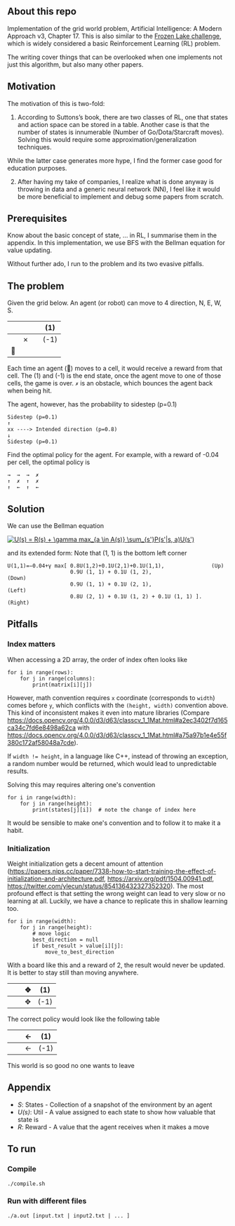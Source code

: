 ## About this repo
Implementation of the grid world problem, Artificial Intelligence: A Modern Approach v3, Chapter 17. This is also similar to the [Frozen Lake challenge](https://gym.openai.com/envs/FrozenLake-v0/), which is widely considered a basic Reinforcement Learning (RL) problem.

The writing cover  things that can be overlooked when one implements not just this algorithm, but also many other papers.

## Motivation
The motivation of this is two-fold:

1. According to Suttons’s book, there are two classes of RL, one that states and action space can be stored in a table. Another case is that the number of states is innumerable (Number of Go/Dota/Starcraft moves). Solving this would require some approximation/generalization techniques.

While the latter case generates more hype, I find the former case good for education purposes.

2. After having my take of companies, I realize what is done anyway is throwing in data and a generic neural network (NN), I feel like it would be more beneficial to implement and debug some papers from scratch.


## Prerequisites
Know about the basic concept of state, … in RL, I summarise them in the appendix. In this implementation, we use BFS with the Bellman equation for value updating.

Without further ado, I run to the problem and its two evasive pitfalls.

## The problem

Given the grid below. An agent (or robot) can move to 4 direction, N, E, W, S.

|   |   |   | (1)  |
|---|---|---|------|
|   | ✗ |   | (-1) |
| 🤖 |   |   |      |
   

Each time an agent (🤖) moves to a cell, it would receive a reward from that cell. The (1) and (-1) is the end state, once the agent move to one of those cells, the game is over. `✗` is an obstacle, which bounces the agent back when being hit.

The agent, however, has the probability to sidestep (p=0.1)
```
Sidestep (p=0.1)
↑
xx ----> Intended direction (p=0.8)
↓
Sidestep (p=0.1)
```
Find the optimal policy for the agent. For example, with a reward of -0.04 per cell, the optimal policy is
```
→  →  →  ✗
↑  ✗  ↑  ✗
↑  ←  ↑  ←
```
## Solution
We can use the Bellman equation

<a href="https://www.codecogs.com/eqnedit.php?latex=\inline&space;U(s)&space;=&space;R(s)&space;&plus;&space;\gamma&space;max_{a&space;\in&space;A(s)}&space;\sum_{s'}P(s'|s,&space;a)U(s')" target="_blank"><img src="https://latex.codecogs.com/png.latex?\inline&space;U(s)&space;=&space;R(s)&space;&plus;&space;\gamma&space;max_{a&space;\in&space;A(s)}&space;\sum_{s'}P(s'|s,&space;a)U(s')" title="U(s) = R(s) + \gamma max_{a \in A(s)} \sum_{s'}P(s'|s, a)U(s')" /></a>

and its extended form: Note that (1, 1) is the bottom left corner
```
U(1,1)=−0.04+γ max[ 0.8U(1,2)+0.1U(2,1)+0.1U(1,1),               (Up)
                    0.9U (1, 1) + 0.1U (1, 2),                   (Down)
                    0.9U (1, 1) + 0.1U (2, 1),                   (Left)   
                    0.8U (2, 1) + 0.1U (1, 2) + 0.1U (1, 1) ].   (Right)
```

## Pitfalls
### Index matters
 When accessing a 2D array, the order of index often looks like
```
for i in range(rows):
    for j in range(columns):
        print(matrix[i][j])
```
However,  math convention requires `x` coordinate (corresponds to `width`) comes before `y`, which conflicts with the `(height, width)` convention above. This kind of inconsistent makes it even into mature libraries (Compare https://docs.opencv.org/4.0.0/d3/d63/classcv_1_1Mat.html#a2ec3402f7d165ca34c7fd6e8498a62ca with https://docs.opencv.org/4.0.0/d3/d63/classcv_1_1Mat.html#a75a97b1e4e55f380c172af58048a7cde). 

If `width != height`, in a language like C++, instead of throwing an exception, a random number would be returned, which would lead to unpredictable results.

Solving this may requires altering one's convention
```
for i in range(width):
    for j in range(height):
        print(states[j][i])  # note the change of index here
```

It would be sensible to make one's convention and to follow it to make it a habit.

### Initialization
Weight initialization gets a decent amount of attention (https://papers.nips.cc/paper/7338-how-to-start-training-the-effect-of-initialization-and-architecture.pdf, https://arxiv.org/pdf/1504.00941.pdf, https://twitter.com/ylecun/status/854136432327352320). The most profound effect is that setting the wrong weight can lead to very slow or no learning at all. Luckily, we have a chance to replicate this in shallow learning too. 

```
for i in range(width):
    for j in range(height):
        # move logic
        best_direction = null
        if best_result > value[i][j]:
            move_to_best_direction
```

With a board like this and a reward of 2, the result would never be updated. It is better to stay still than moving anywhere.

|   |   | ✥ | (1)  |
|---|---|---|------|
|   |   | ✥ | (-1) |

The correct policy would look like the following table

|   |   | ← | (1)  |
|---|---|---|------|
|   |   | ← | (-1) |

This world is so good no one wants to leave

## Appendix
- _S_: States - Collection of a snapshot of the environment by an agent
- _U(s)_: Util - A value assigned to each state to show how valuable that state is
- _R_: Reward - A value that the agent receives when it makes a move

## To run
### Compile
`./compile.sh`
### Run with different files
`./a.out [input.txt | input2.txt | ... ]`
